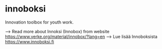 # innoboksi
Innovation toolbox for youth work.

--> Read more about Innoksi (Innobox) from website https://www.verke.org/material/innobox/?lang=en
--> Lue lisää Innoboksista https://www.innoboksi.fi
